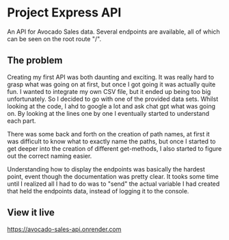 # Project Express API

An API for Avocado Sales data. Several endpoints are available, all of which can be seen on the root route "/".  

## The problem

Creating my first API was both daunting and exciting. It was really hard to grasp what was going on at first, but once I got going it was actually quite fun. I wanted to integrate my own CSV file, but it ended up being too big unfortunately. So I decided to go with one of the provided data sets. Whilst looking at the code, I ahd to google a lot and ask chat gpt what was going on. By looking at the lines one by one I eventually started to understand each part. 

There was some back and forth on the creation of path names, at first it was difficult to know what to exactly name the paths, but once I started to get deeper into the creation of different get-methods, I also started to figure out the correct naming easier. 

Understanding how to display the endpoints was basically the hardest point, event though the documentation was pretty clear. It tooks some time until I realized all I had to do was to "send" the actual variable I had created that held the endpoints data, instead of logging it to the console.

## View it live

https://avocado-sales-api.onrender.com
